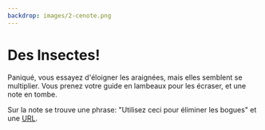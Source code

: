 ```yaml
---
backdrop: images/2-cenote.png
---
```


# Des Insectes!

Paniqué, vous essayez d'éloigner les araignées, mais elles semblent se multiplier. Vous prenez votre guide en lambeaux pour les écraser, et une note en tombe.

Sur la note se trouve une phrase: "Utilisez ceci pour éliminer les bogues" et une [URL](https://docs.microsoft.com/en-gb/learn/modules/debug-nodejs/3-run-your-code-step-by-step/?WT.mc_id=mayamystery-playfab-jelooper).

<Bugs/>
